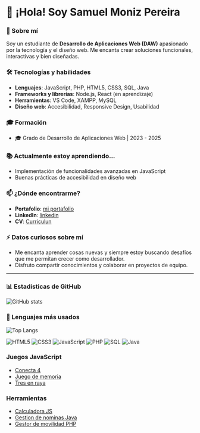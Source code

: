 # 👋 ¡Hola! Soy Samuel Moniz Pereira

### 🚀 Sobre mí
Soy un estudiante de **Desarrollo de Aplicaciones Web (DAW)** apasionado por la tecnología y el diseño web. Me encanta crear soluciones funcionales, interactivas y bien diseñadas. 

### 🛠️ Tecnologías y habilidades
- **Lenguajes**: JavaScript, PHP, HTML5, CSS3, SQL, Java
- **Frameworks y librerías**: Node.js, React (en aprendizaje)
- **Herramientas**: VS Code, XAMPP, MySQL
- **Diseño web**: Accesibilidad, Responsive Design, Usabilidad

### 🎓 Formación
- 🎓 Grado de Desarrollo de Aplicaciones Web | 2023 - 2025

### 📚 Actualmente estoy aprendiendo...
- Implementación de funcionalidades avanzadas en JavaScript
- Buenas prácticas de accesibilidad en diseño web

### 📫 ¿Dónde encontrarme?
- **Portafolio**: [mi portafolio](https://sam324sam.github.io/Blog/)
- **LinkedIn**: [linkedin](https://www.linkedin.com/in/samuel-moniz-pereira-897015342/)
- **CV**: [Curriculun](https://drive.google.com/file/d/1n_bb1LdiiCDaZGuRRbqvDhvFMsO02EoO/view?usp=sharing)

### ⚡ Datos curiosos sobre mí
- Me encanta aprender cosas nuevas y siempre estoy buscando desafíos que me permitan crecer como desarrollador.
- Disfruto compartir conocimientos y colaborar en proyectos de equipo.

---
<div>
    <h3>📊 Estadísticas de GitHub</h3>
    <img src="https://github-readme-stats.vercel.app/api?username=sam324sam&show_icons=true&theme=radical" alt="GitHub stats">
</div>
<div>
    <h3>🎯 Lenguajes más usados</h3>
    <img src="https://github-readme-stats.vercel.app/api/top-langs/?username=sam324sam&layout=compact&theme=radical" alt="Top Langs">
</div>

![HTML5](https://img.shields.io/badge/HTML5-orange?style=plastic)
![CSS3](https://img.shields.io/badge/CSS3-blue?style=plastic)
![JavaScript](https://img.shields.io/badge/JavaScript-yellow?style=plastic)
![PHP](https://img.shields.io/badge/PHP-purple?style=plastic)
![SQL](https://img.shields.io/badge/SQL-lightgrey?style=plastic)
![Java](https://img.shields.io/badge/Java-red?style=plastic)

### Juegos JavaScript
- [Conecta 4](https://github.com/sam324sam/Conecta_4)
- [Juego de memoria](https://github.com/sam324sam/Juego_De_Memoria)
- [Tres en raya](https://github.com/sam324sam/Tres_En_Raya)

### Herramientas
- [Calculadora JS](https://github.com/sam324sam/Calculadora)
- [Gestion de nominas Java](https://github.com/sam324sam/GestionNominasJava)
- [Gestor de movilidad PHP](https://github.com/sam324sam/Gestion_movilidad)

